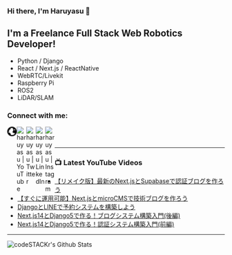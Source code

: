### Hi there, I'm Haruyasu 👋

## I'm a Freelance Full Stack Web Robotics Developer!
- Python / Django
- React / Next.js / ReactNative
- WebRTC/Livekit
- Raspberry Pi
- ROS2
- LiDAR/SLAM

### Connect with me:

[<img align="left" alt="harusoft.net" width="22px" src="https://raw.githubusercontent.com/iconic/open-iconic/master/svg/globe.svg" />][website]
[<img align="left" alt="haruyasu | YouTube" width="22px" src="https://cdn.jsdelivr.net/npm/simple-icons@v3/icons/youtube.svg" />][youtube]
[<img align="left" alt="haruyasu | Twitter" width="22px" src="https://cdn.jsdelivr.net/npm/simple-icons@v3/icons/twitter.svg" />][twitter]
[<img align="left" alt="haruyasu | LinkedIn" width="22px" src="https://cdn.jsdelivr.net/npm/simple-icons@v3/icons/linkedin.svg" />][linkedin]
[<img align="left" alt="haruyasu | Instagram" width="22px" src="https://cdn.jsdelivr.net/npm/simple-icons@v3/icons/instagram.svg" />][instagram]

<br />
<br />

---

### 📺 Latest YouTube Videos
<!-- YOUTUBE:START -->
- [【リメイク版】最新のNext.jsとSupabaseで認証ブログを作ろう](https://www.youtube.com/watch?v=g5XPPGikJqY)
- [【すぐに運用可能】Next.jsとmicroCMSで技術ブログを作ろう](https://www.youtube.com/watch?v=vZU2WE3mdyE)
- [DjangoとLINEで予約システムを構築しよう](https://www.youtube.com/watch?v=y4rghYMkjnE)
- [Next.js14とDjango5で作る！ブログシステム構築入門&lpar;後編&rpar;](https://www.youtube.com/watch?v=TaF0M0eCt0A)
- [Next.js14とDjango5で作る！認証システム構築入門&lpar;前編&rpar;](https://www.youtube.com/watch?v=Jzp3ZAL0PFA)
<!-- YOUTUBE:END -->

---

<img align="left" alt="codeSTACKr's Github Stats" src="https://github-readme-stats.vercel.app/api?username=haruyasu&show_icons=true&hide_border=true" />

[website]: https://harusoft.net/
[twitter]: https://twitter.com/hathle
[youtube]: https://www.youtube.com/channel/UCjpXqPZM1UPJoiyNVUTixqQ/
[instagram]: https://www.instagram.com/hathle/
[linkedin]: https://www.linkedin.com/in/haruyasu/
